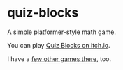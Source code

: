 # quiz-blocks

A simple platformer-style math game.

You can play [Quiz Blocks on itch.io](https://geekytime.itch.io/quiz-blocks).

I have a [few other games there](https://geekytime.itch.io/quiz-blocks), too.
